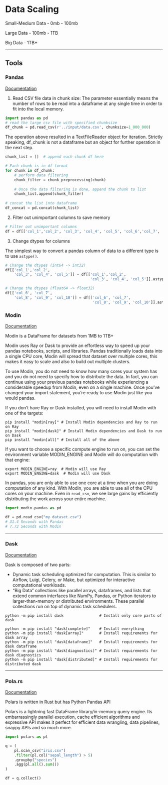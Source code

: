 # Data Scaling

Small-Medium Data - 0mb - 100mb

Large Data - 100mb - 1TB

Big Data - 1TB+



---
## Tools

### Pandas
[Documentation](https://pandas.pydata.org/pandas-docs/stable/user_guide/scale.html)

1. Read CSV file data in chunk size:
The parameter essentially means the number of rows to be read into a dataframe at any single time in order to fit into the local memory.
```python
import pandas as pd
# read the large csv file with specified chunksize 
df_chunk = pd.read_csv(r'../input/data.csv', chunksize=1_000_000)
```
The operation above resulted in a TextFileReader object for iteration. Strictly speaking, df_chunk is not a dataframe but an object for further operation in the next step.
```python
chunk_list = []  # append each chunk df here 

# Each chunk is in df format
for chunk in df_chunk:  
    # perform data filtering 
    chunk_filter = chunk_preprocessing(chunk)
    
    # Once the data filtering is done, append the chunk to list
    chunk_list.append(chunk_filter)
    
# concat the list into dataframe 
df_concat = pd.concat(chunk_list)
```

2. Filter out unimportant columns to save memory
```python
# Filter out unimportant columns
df = df[['col_1','col_2', 'col_3', 'col_4', 'col_5', 'col_6','col_7', 'col_8', 'col_9', 'col_10']]
```
3. Change dtypes for columns

The simplest way to convert a pandas column of data to a different type is to use `astype()`.
```python
# Change the dtypes (int64 -> int32)
df[['col_1','col_2', 
    'col_3', 'col_4', 'col_5']] = df[['col_1','col_2', 
                                      'col_3', 'col_4', 'col_5']].astype('int32')

# Change the dtypes (float64 -> float32)
df[['col_6', 'col_7',
    'col_8', 'col_9', 'col_10']] = df[['col_6', 'col_7',
                                       'col_8', 'col_9', 'col_10']].astype('float32')
```

### Modin
[Documentation](https://modin.readthedocs.io/en/latest/)

Modin is a DataFrame for datasets from 1MB to 1TB+

Modin uses Ray or Dask to provide an effortless way to speed up your pandas notebooks, scripts, and libraries. Pandas 
traditionally loads data into a single CPU core, Modin will spread that dataset over multiple cores,
this makes it easy to scale and also to build out multiple clusters.

To use Modin, you do not need to know how many cores your system has and you do not need to specify how to distribute the data. In fact, you can continue using your previous pandas notebooks while experiencing a considerable speedup from Modin, even on a single machine. Once you’ve changed your import statement, you’re ready to use Modin just like you would pandas.

If you don’t have Ray or Dask installed, you will need to install Modin with one of the targets:
```shell
pip install "modin[ray]" # Install Modin dependencies and Ray to run on Ray
pip install "modin[dask]" # Install Modin dependencies and Dask to run on Dask
pip install "modin[all]" # Install all of the above
```
If you want to choose a specific compute engine to run on, you can set the environment variable MODIN_ENGINE and Modin will do computation with that engine:
```shell
export MODIN_ENGINE=ray  # Modin will use Ray
export MODIN_ENGINE=dask  # Modin will use Dask
```
In pandas, you are only able to use one core at a time when you are doing computation of any kind. With Modin, you are able to use all of the CPU cores on your machine. Even in `read_csv`, we see large gains by efficiently distributing the work across your entire machine.
```python
import modin.pandas as pd

df = pd.read_csv("my_dataset.csv")
# 31.4 Seconds with Pandas
# 7.73 Seconds with Modin
```


---
### Dask
[Documentation](https://dask.org/)

Dask is composed of two parts:
- Dynamic task scheduling optimized for computation. This is similar to Airflow, Luigi, Celery, or Make, but optimized for interactive computational workloads.
- “Big Data” collections like parallel arrays, dataframes, and lists that extend common interfaces like NumPy, Pandas, or Python iterators to larger-than-memory or distributed environments. These parallel collections run on top of dynamic task schedulers.

```shell
python -m pip install dask                # Install only core parts of dask

python -m pip install "dask[complete]"    # Install everything
python -m pip install "dask[array]"       # Install requirements for dask array
python -m pip install "dask[dataframe]"   # Install requirements for dask dataframe
python -m pip install "dask[diagnostics]" # Install requirements for dask diagnostics
python -m pip install "dask[distributed]" # Install requirements for distributed dask
```

---

### Pola.rs

[Documentation](https://pola-rs.github.io/polars-book/user-guide/index.html)

Polars is written in Rust but has Python Pandas API

Polars is a lightning fast DataFrame library/in-memory query engine. Its embarrassingly parallel execution, cache efficient algorithms and expressive API makes it perfect for efficient data wrangling, data pipelines, snappy APIs and so much more.



```python
import polars as pl

q = (
    pl.scan_csv("iris.csv")
    .filter(pl.col("sepal_length") > 5)
    .groupby("species")
    .agg(pl.all().sum())
)

df = q.collect()
```
